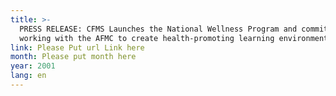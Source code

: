 ```yaml
---
title: >-
  PRESS RELEASE: CFMS Launches the National Wellness Program and commits to
  working with the AFMC to create health-promoting learning environments
link: Please Put url Link here
month: Please put month here
year: 2001
lang: en
---
```

